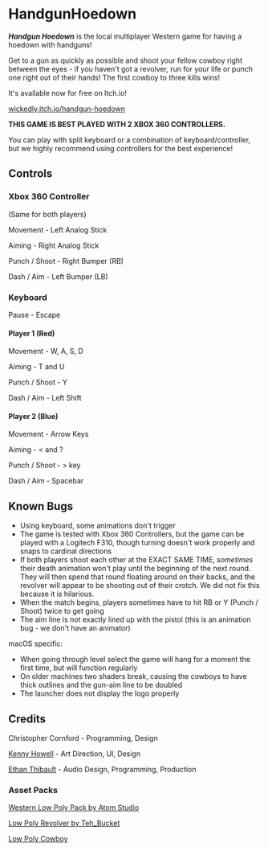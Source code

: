 # HandgunHoedown

_**Handgun Hoedown**_ is the local multiplayer Western game for having a hoedown with handguns!

Get to a gun as quickly as possible and shoot your fellow cowboy right between the eyes - if you haven't got a revolver, run for your life or punch one right out of their hands! The first cowboy to three kills wins!

It's available now for free on Itch.io!

[wickedly.itch.io/handgun-hoedown](https://wickedly.itch.io/handgun-hoedown)

**THIS GAME IS BEST PLAYED WITH 2 XBOX 360 CONTROLLERS.** 

You can play with split keyboard or a combination of keyboard/controller, but we highly recommend using controllers for the best experience!

## Controls

### Xbox 360 Controller

(Same for both players)

Movement - Left Analog Stick

Aiming - Right Analog Stick

Punch / Shoot - Right Bumper (RB)

Dash / Aim - Left Bumper (LB)

### Keyboard

Pause - Escape

#### Player 1 (Red)

Movement - W, A, S, D

Aiming - T and U

Punch / Shoot - Y

Dash / Aim - Left Shift

#### Player 2 (Blue)

Movement - Arrow Keys

Aiming - < and ?

Punch / Shoot - > key

Dash / Aim - Spacebar
 
## Known Bugs

- Using keyboard, some animations don't trigger
- The game is tested with Xbox 360 Controllers, but the game can be played with a Logitech F310, though turning doesn't work properly and snaps to cardinal directions
- If both players shoot each other at the EXACT SAME TIME, _sometimes_ their death animation won't play until the beginning of the next round. They will then spend that round floating around on their backs, and the revolver will appear to be shooting out of their crotch. We did not fix this because it is hilarious.
- When the match begins, players sometimes have to hit RB or Y (Punch / Shoot) twice to get going
- The aim line is not exactly lined up with the pistol (this is an animation bug - we don't have an animator)

macOS specific:

- When going through level select the game will hang for a moment the first time, but will function regularly
- On older machines two shaders break, causing the cowboys to have thick outlines and the gun-aim line to be doubled
- The launcher does not display the logo properly

## Credits

Christopher Cornford - Programming, Design

[Kenny Howell](https://www.kennethhowell.design/) - Art Direction, UI, Design

[Ethan Thibault](http://ethanthibault.xyz) - Audio Design, Programming, Production

### Asset Packs

[Western Low Poly Pack by Atom Studio](https://www.assetstore.unity3d.com/en/#!/content/73419) 

[Low Poly Revolver by Teh_Bucket](https://opengameart.org/content/revolver-lowpoly)

[Low Poly Cowboy](https://www.assetstore.unity3d.com/en/#!/content/49698)